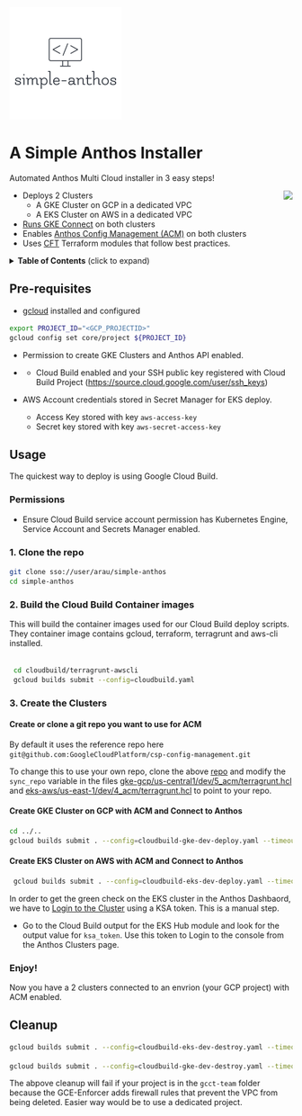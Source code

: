 ![Logo](images/logo.png)
# A Simple Anthos Installer

Automated Anthos Multi Cloud installer in 3 easy steps!

<img align="right" src="./docs/assets/release-it.gif?raw=true" height="280">

- Deploys 2 Clusters 
  - A GKE Cluster on GCP in a dedicated VPC
  - A EKS Cluster on AWS in a dedicated VPC
- [Runs GKE Connect](https://cloud.google.com/anthos/multicluster-management/connect/overview) on both clusters
- Enables [Anthos Config Management (ACM)](https://cloud.google.com/anthos/config-management) on both clusters 
- Uses [CFT](https://cloud.google.com/foundation-toolkit) Terraform modules that follow best practices.

<p>
<details>
  <summary><strong>Table of Contents</strong> (click to expand)</summary>

<!-- toc -->
- [Pre-requisites](#Pre-requisites)
- [Usage](#Usage)
- [Cleanup](#Cleanup)

<!-- tocstop -->

</details>
</p>

## Pre-requisites

- [gcloud](https://cloud.google.com/sdk/docs/install) installed and configured
```bash
export PROJECT_ID="<GCP_PROJECTID>"
gcloud config set core/project ${PROJECT_ID}  
```
- Permission to create GKE Clusters and Anthos API enabled.
- - Cloud Build enabled and your SSH public key registered with Cloud Build Project (https://source.cloud.google.com/user/ssh_keys)

- AWS Account credentials stored in Secret Manager for EKS deploy.
  - Access Key stored with key `aws-access-key`
  - Secret key stored with key  `aws-secret-access-key`

## Usage
The quickest way to deploy is using Google Cloud Build.

### Permissions
- Ensure Cloud Build service account permission has Kubernetes Engine, Service Account and Secrets Manager enabled.

### 1. Clone the repo

```bash
git clone sso://user/arau/simple-anthos
cd simple-anthos
```

### 2. Build the Cloud Build Container images
This will build the container images used for our Cloud Build deploy scripts. They container image contains gcloud, terraform, terragrunt and aws-cli installed.

```bash
 
 cd cloudbuild/terragrunt-awscli
 gcloud builds submit --config=cloudbuild.yaml

```

### 3. Create the Clusters

#### Create or clone a git repo you want to use for ACM

By default it uses the reference repo here `git@github.com:GoogleCloudPlatform/csp-config-management.git`

To change this to use your own repo, clone the above [repo](https://github.com/GoogleCloudPlatform/csp-config-management) and modify the `sync_repo` variable in the  files  [gke-gcp/us-central1/dev/5_acm/terragrunt.hcl](gke-gcp/us-central1/dev/5_acm/terragrunt.hcl) and [eks-aws/us-east-1/dev/4_acm/terragrunt.hcl](eks-aws/us-east-1/dev/4_acm/terragrunt.hcl) to point to your repo.

#### Create GKE Cluster on GCP with ACM and Connect to Anthos

```bash
cd ../..
gcloud builds submit . --config=cloudbuild-gke-dev-deploy.yaml --timeout=30m
```

#### Create EKS Cluster on AWS with ACM and Connect to Anthos

```bash
 gcloud builds submit . --config=cloudbuild-eks-dev-deploy.yaml --timeout=30m
```

In order to get the green check on the EKS cluster in the Anthos Dashbaord, we have to [Login to the Cluster](https://cloud.google.com/anthos/multicluster-management/console/logging-in#login) using a KSA token. This is a manual step. 
- Go to the Cloud Build output for the EKS Hub module and look for the output value for `ksa_token`. Use this token to Login to the console from the Anthos Clusters page. 

### Enjoy!

Now you have a 2 clusters connected to an envrion (your GCP project) with ACM enabled. 

## Cleanup
```bash
gcloud builds submit . --config=cloudbuild-eks-dev-destroy.yaml --timeout=30m

gcloud builds submit . --config=cloudbuild-gke-dev-destroy.yaml --timeout=30m
```

The abpove cleanup will fail if your project is in the `gcct-team` folder because the GCE-Enforcer adds firewall rules that prevent the VPC from being deleted. Easier way would be to use a dedicated project. 
